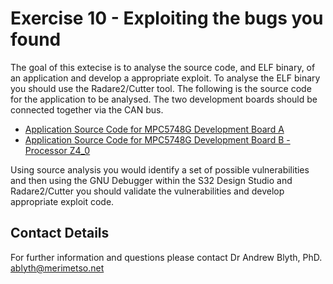 # Exercise 10 - Exploiting the bugs you found

The goal of this extecise is to analyse the source code, and ELF binary, of an application and develop a appropriate exploit. To analyse the ELF binary you should use the Radare2/Cutter tool. The following is the source code for the application to be analysed. The two development boards should be connected together via the CAN bus.

* [Application Source Code for MPC5748G Development Board A](https://github.com/Merimetso-Code/EmbeddedAutomotiveSecurity/blob/main/Exercise10-A.7z)
* [Application Source Code for MPC5748G Development Board B - Processor Z4_0](https://github.com/Merimetso-Code/EmbeddedAutomotiveSecurity/blob/main/Exercise10-B.7z)

Using source analysis you would identify a set of possible vulnerabilities and then using the GNU Debugger within the S32 Design Studio and Radare2/Cutter you should validate the vulnerabilities and develop appropriate exploit code.

## Contact Details

For further information and questions please contact Dr Andrew Blyth, PhD. <ablyth@merimetso.net> 
 
